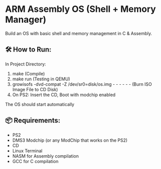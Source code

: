 
# ARM Assembly OS (Shell + Memory Manager) 

Build an OS with basic shell and memory management in C & Assembly.

## 🛠️ How to Run:

In Project Directory:
1. make                 (Compile)
2. make run        (Testing in QEMU)
3. growisofs -dvd-compat -Z /dev/sr0=disk/os.img           - - - - - -   (Burn ISO Image File to CD Disk)
4. On PS2: Insert the CD, Boot with modchip enabled

The OS should start automatically

## 📦 Requirements:
- PS2
- DMS3 Modchip  (or any ModChip that works on the PS2)
- CD
- Linux Terminal
- NASM for Assembly compilation
- GCC for C compilation


